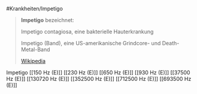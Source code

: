 #Krankheiten/Impetigo
> **Impetigo** bezeichnet:
>
> 
>
> Impetigo contagiosa, eine bakterielle Hauterkrankung
>
> Impetigo (Band), eine US-amerikanische Grindcore- und Death-Metal-Band
>
> [Wikipedia](https://de.wikipedia.org/wiki/Impetigo)

Impetigo
[[150 Hz (E)]]
[[230 Hz (E)]]
[[650 Hz (E)]]
[[930 Hz (E)]]
[[37500 Hz (E)]]
[[130720 Hz (E)]]
[[352500 Hz (E)]]
[[712500 Hz (E)]]
[[693500 Hz (E)]]